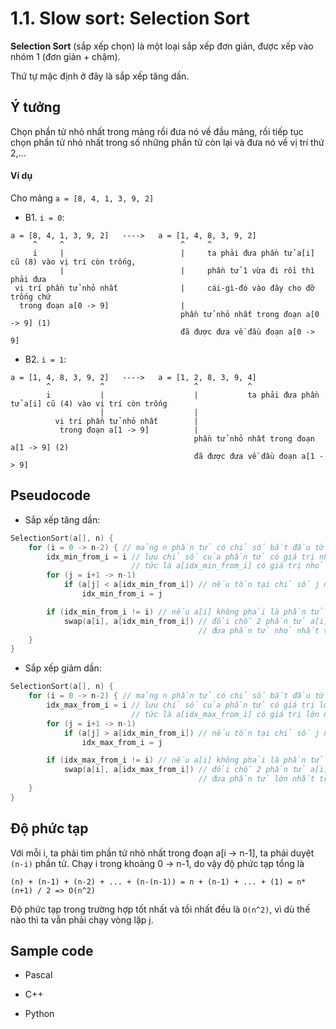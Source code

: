 # 1.1. Slow sort: Selection Sort

**Selection Sort** (sắp xếp chọn) là một loại sắp xếp đơn giản, được xếp vào nhóm 1 (đơn giản + chậm).

Thứ tự mặc định ở đây là sắp xếp tăng dần.

## Ý tưởng

Chọn phần tử nhỏ nhất trong mảng rồi đưa nó về đầu mảng, rồi tiếp tục chọn phần tử nhỏ nhất trong số những phần tử còn lại và đưa nó về vị trí thứ 2,...

#### Ví dụ

Cho mảng `a = [8, 4, 1, 3, 9, 2]`

- B1. `i = 0`:

```
a = [8, 4, 1, 3, 9, 2]   ---->   a = [1, 4, 8, 3, 9, 2]
     ^     ^                          ^     ^
     i     |                          |     ta phải đưa phần tử a[i] cũ (8) vào vị trí còn trống,
           |                          |     phần tử 1 vừa đi rồi thì phải đưa
 vị trí phần tử nhỏ nhất              |     cái-gì-đó vào đây cho đỡ trống chứ
  trong đoạn a[0 -> 9]                |
                                      phần tử nhỏ nhất trong đoạn a[0 -> 9] (1)
                                      đã được đưa về đầu đoạn a[0 -> 9]
```

- B2. `i = 1`:

```
a = [1, 4, 8, 3, 9, 2]   ---->   a = [1, 2, 8, 3, 9, 4]
        ^           ^                    ^           ^
        i           |                    |           ta phải đưa phần tử a[i] cũ (4) vào vị trí còn trống
                    |                    |
          vị trí phần tử nhỏ nhất        |
           trong đoạn a[1 -> 9]          |
                                         phần tử nhỏ nhất trong đoạn a[1 -> 9] (2)
                                         đã được đưa về đầu đoạn a[1 -> 9]
```

## Pseudocode

- Sắp xếp tăng dần:

```cpp
SelectionSort(a[], n) { 
    for (i = 0 -> n-2) { // mảng n phần tử có chỉ số bắt đầu từ 0 và chỉ số kết thúc là n-1
        idx_min_from_i = i // lưu chỉ số của phần tử có giá trị nhỏ nhất trong đoạn a[i -> n-1],
                           // tức là a[idx_min_from_i] có giá trị nhỏ nhất trong đoạn a[i -> n-1]
        for (j = i+1 -> n-1) 
            if (a[j] < a[idx_min_from_i]) // nếu tồn tại chỉ số j nào mà a[j] < a[idx_min_from_i]
                idx_min_from_i = j

        if (idx_min_from_i != i) // nếu a[i] không phải là phần tử nhỏ nhất trong đoạn a[i -> n-1]
            swap(a[i], a[idx_min_from_i]) // đổi chỗ 2 phần tử a[i] và a[idx_min_from_i],
                                          // đưa phần tử nhỏ nhất trong đoạn i -> n về vị trí i (đầu đoạn)
    }
}
```

- Sắp xếp giảm dần:

```cpp
SelectionSort(a[], n) { 
    for (i = 0 -> n-2) { // mảng n phần tử có chỉ số bắt đầu từ 0 và chỉ số kết thúc là n-1
        idx_max_from_i = i // lưu chỉ số của phần tử có giá trị lớn nhất trong đoạn a[i -> n-1],
                           // tức là a[idx_max_from_i] có giá trị lớn nhất trong đoạn a[i -> n-1]
        for (j = i+1 -> n-1) 
            if (a[j] > a[idx_min_from_i]) // nếu tồn tại chỉ số j nào mà a[j] > a[idx_max_from_i]
                idx_max_from_i = j

        if (idx_max_from_i != i) // nếu a[i] không phải là phần tử lớn nhất trong đoạn a[i -> n-1]
            swap(a[i], a[idx_max_from_i]) // đổi chỗ 2 phần tử a[i] và a[idx_max_from_i],
                                          // đưa phần tử lớn nhất trong đoạn i+1 -> n về vị trí i (đầu đoạn)
    }
}
```

## Độ phức tạp

Với mỗi i, ta phải tìm phần tử nhỏ nhất trong đoạn a[i -> n-1], ta phải duyệt `(n-i)` phần tử. Chạy i trong khoảng 0 -> n-1, do vậy độ phức tạp tổng là 

```
(n) + (n-1) + (n-2) + ... + (n-(n-1)) = n + (n-1) + ... + (1) = n*(n+1) / 2 => O(n^2)
```

Độ phức tạp trong trường hợp tốt nhất và tồi nhất đều là `O(n^2)`, vì dù thế nào thì ta vẫn phải chạy vòng lặp j.

## Sample code

- Pascal

- C++

- Python
